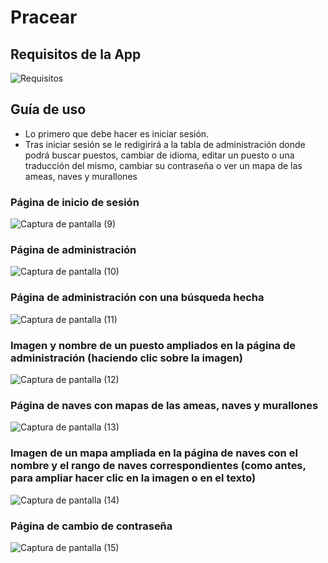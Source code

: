# Pracear 

## Requisitos de la App

![Requisitos](https://github.com/user-attachments/assets/2ba5d275-9420-436a-bc1a-619ddfcd072d)

## Guía de uso

- Lo primero que debe hacer es iniciar sesión.
- Tras iniciar sesión se le redigirirá a la tabla de administración donde podrá buscar puestos, cambiar de idioma, editar un puesto o una traducción del mismo, cambiar su contraseña o ver un mapa de las ameas, naves y murallones


### Página de inicio de sesión
![Captura de pantalla (9)](https://github.com/user-attachments/assets/f61b3a5b-20d1-45c5-8e1b-f250ed977205)

### Página de administración
![Captura de pantalla (10)](https://github.com/user-attachments/assets/f4397e76-5369-4e5c-8152-d0cd2a913b0a)
### Página de administración con una búsqueda hecha
![Captura de pantalla (11)](https://github.com/user-attachments/assets/d67957a9-62be-47b3-b95b-8fe979b334ff)

### Imagen y nombre de un puesto ampliados en la página de administración (haciendo clic sobre la imagen)
![Captura de pantalla (12)](https://github.com/user-attachments/assets/18eeee0d-30c9-48e4-a6f9-8f5722dd57e0)
### Página de naves con mapas de las ameas, naves y murallones
![Captura de pantalla (13)](https://github.com/user-attachments/assets/4724d313-b4ef-44e4-ba9e-e784c8147645)
### Imagen de un mapa ampliada en la página de naves con el nombre y el rango de naves correspondientes (como antes, para ampliar hacer clic en la imagen o en el texto)
![Captura de pantalla (14)](https://github.com/user-attachments/assets/5454cbac-ddea-4cf4-a95f-f60360765a69)
### Página de cambio de contraseña
![Captura de pantalla (15)](https://github.com/user-attachments/assets/74a76e2e-696a-4c07-b649-64d44c4eb7b0)
